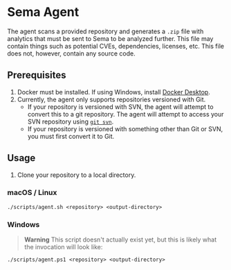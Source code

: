 # Sema Agent

The agent scans a provided repository and generates a `.zip` file with analytics
that must be sent to Sema to be analyzed further.  This file may contain things
such as potential CVEs, dependencies, licenses, etc. This file does not, however,
contain any source code.

## Prerequisites

1. Docker must be installed. If using Windows, install [Docker Desktop][1].
2. Currently, the agent only supports repositories versioned with Git.
   - If your repository is versioned with SVN, the agent will attempt to convert
     this to a git repository. The agent will attempt to access your SVN repository
     using [`git svn`][2].
   - If your repository is versioned with something other than Git or SVN, you must
       first convert it to Git.

## Usage

1. Clone your repository to a local directory.

### macOS / Linux
```
./scripts/agent.sh <repository> <output-directory>
```

### Windows
> **Warning**
> This script doesn't actually exist yet, but this is likely what the invocation
> will look like:
```
./scripts/agent.ps1 <repository> <output-directory>
```

[1]: https://www.docker.com/products/docker-desktop/
[2]: https://git-scm.com/docs/git-svn
